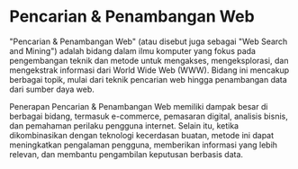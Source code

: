 # Pencarian & Penambangan Web

"Pencarian & Penambangan Web" (atau disebut juga sebagai "Web Search and Mining") adalah bidang dalam ilmu komputer yang fokus pada pengembangan teknik dan metode untuk mengakses, mengeksplorasi, dan mengekstrak informasi dari World Wide Web (WWW). Bidang ini mencakup berbagai topik, mulai dari teknik pencarian web hingga penambangan data dari sumber daya web.

Penerapan Pencarian & Penambangan Web memiliki dampak besar di berbagai bidang, termasuk e-commerce, pemasaran digital, analisis bisnis, dan pemahaman perilaku pengguna internet. Selain itu, ketika dikombinasikan dengan teknologi kecerdasan buatan, metode ini dapat meningkatkan pengalaman pengguna, memberikan informasi yang lebih relevan, dan membantu pengambilan keputusan berbasis data.

<!--This is a small sample book to give you a feel for how book content is-->
<!--structured.-->
<!--It shows off a few of the major file types, as well as some sample content.-->
<!--It does not go in-depth into any particular topic - check out [the Jupyter Book documentation](https://jupyterbook.org) for more information.-->

<!--Check out the content pages bundled with this sample book to see more.-->

```{tableofcontents}
```
